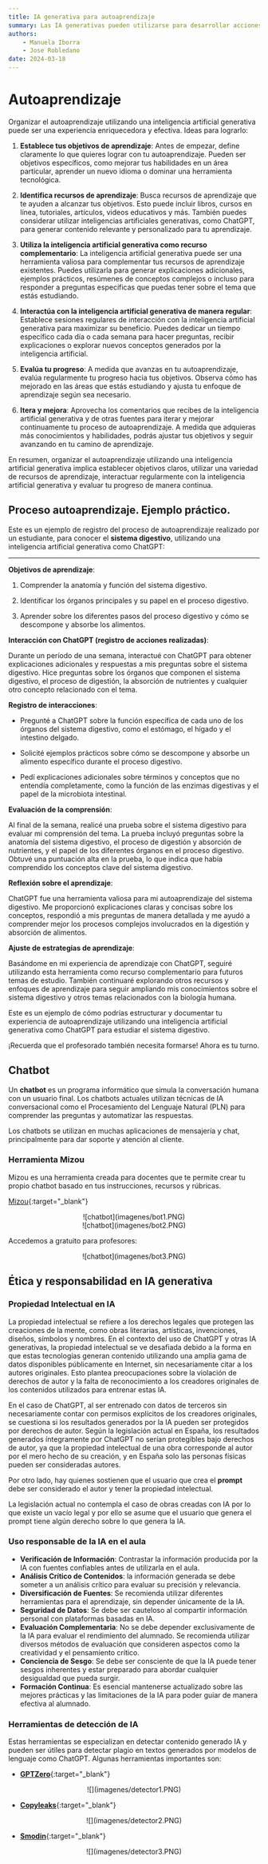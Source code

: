 ```yaml
--- 
title: IA generativa para autoaprendizaje
summary: Las IA generativas pueden utilizarse para desarrollar acciones autoformativas que incrementen las competencias de manera autónoma. En el ámbito académico y educativo hay que gestionar el problema del plágio.
authors:
    - Manuela Iborra
    - Jose Robledano
date: 2024-03-18
---
```

# **Autoaprendizaje**

Organizar el autoaprendizaje utilizando una inteligencia artificial generativa puede ser una experiencia enriquecedora y efectiva. Ideas para lograrlo:

1. **Establece tus objetivos de aprendizaje**: Antes de empezar, define claramente lo que quieres lograr con tu autoaprendizaje. Pueden ser objetivos específicos, como mejorar tus habilidades en un área particular, aprender un nuevo idioma o dominar una herramienta tecnológica.

2. **Identifica recursos de aprendizaje**: Busca recursos de aprendizaje que te ayuden a alcanzar tus objetivos. Esto puede incluir libros, cursos en línea, tutoriales, artículos, videos educativos y más. También puedes considerar utilizar inteligencias artificiales generativas, como ChatGPT, para generar contenido relevante y personalizado para tu aprendizaje.

3. **Utiliza la inteligencia artificial generativa como recurso complementario**: La inteligencia artificial generativa puede ser una herramienta valiosa para complementar tus recursos de aprendizaje existentes. Puedes utilizarla para generar explicaciones adicionales, ejemplos prácticos, resúmenes de conceptos complejos o incluso para responder a preguntas específicas que puedas tener sobre el tema que estás estudiando.

4. **Interactúa con la inteligencia artificial generativa de manera regular**: Establece sesiones regulares de interacción con la inteligencia artificial generativa para maximizar su beneficio. Puedes dedicar un tiempo específico cada día o cada semana para hacer preguntas, recibir explicaciones o explorar nuevos conceptos generados por la inteligencia artificial.

5. **Evalúa tu progreso**: A medida que avanzas en tu autoaprendizaje, evalúa regularmente tu progreso hacia tus objetivos. Observa cómo has mejorado en las áreas que estás estudiando y ajusta tu enfoque de aprendizaje según sea necesario.

6. **Itera y mejora**: Aprovecha los comentarios que recibes de la inteligencia artificial generativa y de otras fuentes para iterar y mejorar continuamente tu proceso de autoaprendizaje. A medida que adquieras más conocimientos y habilidades, podrás ajustar tus objetivos y seguir avanzando en tu camino de aprendizaje.

En resumen, organizar el autoaprendizaje utilizando una inteligencia artificial generativa implica establecer objetivos claros, utilizar una variedad de recursos de aprendizaje, interactuar regularmente con la inteligencia artificial generativa y evaluar tu progreso de manera continua.

## **Proceso autoaprendizaje. Ejemplo práctico.**

Este es un ejemplo de registro del proceso de autoaprendizaje realizado por un estudiante, para conocer el **sistema digestivo**, utilizando una inteligencia artificial generativa como ChatGPT:

---

**Objetivos de aprendizaje**:

1. Comprender la anatomía y función del sistema digestivo.
   
2. Identificar los órganos principales y su papel en el proceso digestivo.
   
3. Aprender sobre los diferentes pasos del proceso digestivo y cómo se descompone y absorbe los alimentos.
   

**Interacción con ChatGPT (registro de acciones realizadas)**:

Durante un período de una semana, interactué con ChatGPT para obtener explicaciones adicionales y respuestas a mis preguntas sobre el sistema digestivo. Hice preguntas sobre los órganos que componen el sistema digestivo, el proceso de digestión, la absorción de nutrientes y cualquier otro concepto relacionado con el tema.

**Registro de interacciones**:

- Pregunté a ChatGPT sobre la función específica de cada uno de los órganos del sistema digestivo, como el estómago, el hígado y el intestino delgado.
  
- Solicité ejemplos prácticos sobre cómo se descompone y absorbe un alimento específico durante el proceso digestivo.
  
- Pedí explicaciones adicionales sobre términos y conceptos que no entendía completamente, como la función de las enzimas digestivas y el papel de la microbiota intestinal.
  

**Evaluación de la comprensión**:

Al final de la semana, realicé una prueba sobre el sistema digestivo para evaluar mi comprensión del tema. La prueba incluyó preguntas sobre la anatomía del sistema digestivo, el proceso de digestión y absorción de nutrientes, y el papel de los diferentes órganos en el proceso digestivo. Obtuvé una puntuación alta en la prueba, lo que indica que había comprendido los conceptos clave del sistema digestivo.

**Reflexión sobre el aprendizaje**:

ChatGPT fue una herramienta valiosa para mi autoaprendizaje del sistema digestivo. Me proporcionó explicaciones claras y concisas sobre los conceptos, respondió a mis preguntas de manera detallada y me ayudó a comprender mejor los procesos complejos involucrados en la digestión y absorción de alimentos.

**Ajuste de estrategias de aprendizaje**:

Basándome en mi experiencia de aprendizaje con ChatGPT, seguiré utilizando esta herramienta como recurso complementario para futuros temas de estudio. También continuaré explorando otros recursos y enfoques de aprendizaje para seguir ampliando mis conocimientos sobre el sistema digestivo y otros temas relacionados con la biología humana.

Este es un ejemplo de cómo podrías estructurar y documentar tu experiencia de autoaprendizaje utilizando una inteligencia artificial generativa como ChatGPT para estudiar el sistema digestivo. 

¡Recuerda que el profesorado también necesita formarse! Ahora es tu turno.


## **Chatbot**

Un **chatbot** es un programa informático que simula la conversación humana con un usuario final. Los chatbots actuales utilizan técnicas de IA conversacional como el Procesamiento del Lenguaje Natural (PLN) para comprender las preguntas y automatizar las respuestas.

Los chatbots se utilizan en muchas aplicaciones de mensajería y chat, principalmente para dar soporte y atención al cliente.



### **Herramienta Mizou**

Mizou es una herramienta creada para docentes que te permite crear tu propio chatbot basado en tus instrucciones, recursos y rúbricas.

[Mizou](https://mizou.com/){:target="_blank"}


<center>![chatbot](imagenes/bot1.PNG)</center>


<center>![chatbot](imagenes/bot2.PNG)</center>

Accedemos a gratuito para profesores:

<center>![chatbot](imagenes/bot3.PNG)</center>



## **Ética y responsabilidad en IA generativa**


### **Propiedad Intelectual en IA**

La propiedad intelectual se refiere a los derechos legales que protegen las creaciones de la mente, como obras literarias, artísticas, invenciones, diseños, símbolos y nombres. En el contexto del uso de ChatGPT y otras IA generativas, la propiedad intelectual se ve desafiada debido a la forma en que estas tecnologías generan contenido utilizando una amplia gama de datos disponibles públicamente en Internet, sin necesariamente citar a los autores originales. Esto plantea preocupaciones sobre la violación de derechos de autor y la falta de reconocimiento a los creadores originales de los contenidos utilizados para entrenar estas IA.

En el caso de ChatGPT, al ser entrenado con datos de terceros sin necesariamente contar con permisos explícitos de los creadores originales, se cuestiona si los resultados generados por la IA pueden ser protegidos por derechos de autor. Según la legislación actual en España, los resultados generados íntegramente por ChatGPT no serían protegibles bajo derechos de autor, ya que la propiedad intelectual de una obra corresponde al autor por el mero hecho de su creación, y en España solo las personas físicas pueden ser consideradas autores.

Por otro lado, hay quienes sostienen que el usuario que crea el **prompt** debe ser considerado el autor y tener la propiedad intelectual.

La legislación actual no contempla el caso de obras creadas con IA por lo que existe un vacío legal y por ello se asume que el usuario que genera el prompt tiene algún derecho sobre lo que genera la IA.

### **Uso responsable de la IA en el aula**

- **Verificación de Información**: Contrastar la información producida por la IA con fuentes confiables antes de utilizarla en el aula.
- **Análisis Crítico de Contenidos**: la información generada se debe someter a un análisis crítico para evaluar su precisión y relevancia.
- **Diversificación de Fuentes**: Se recomienda utilizar diferentes herramientas para el aprendizaje, sin depender únicamente de la IA.
- **Seguridad de Datos**: Se debe ser cauteloso al compartir información personal con plataformas basadas en IA.
- **Evaluación Complementaria**: No se debe depender exclusivamente de la IA para evaluar el rendimiento del alumnado. Se recomienda utilizar diversos métodos de evaluación que consideren aspectos como la creatividad y el pensamiento crítico.
- **Conciencia de Sesgo**: Se debe ser consciente de que la IA puede tener sesgos inherentes y estar preparado para abordar cualquier desigualdad que pueda surgir.
- **Formación Continua**: Es esencial mantenerse actualizado sobre las mejores prácticas y las limitaciones de la IA para poder guiar de manera efectiva al alumnado.


### **Herramientas de detección de IA**

Estas herramientas se especializan en detectar contenido generado IA y pueden ser útiles para detectar plagio en textos generados por modelos de lenguaje como ChatGPT. Algunas herramientas importantes son:



- [**GPTZero**](https://zerogpt.net/es){:target="_blank"}

<center>![](imagenes/detector1.PNG)</center>


- [**Copyleaks**](https://copyleaks.com/es/ai-content-detector){:target="_blank"}

<center>![](imagenes/detector2.PNG)</center>

- [**Smodin**](https://smodin.io/es/detector-de-contenido-de-ia){:target="_blank"}

<center>![](imagenes/detector3.PNG)</center>








